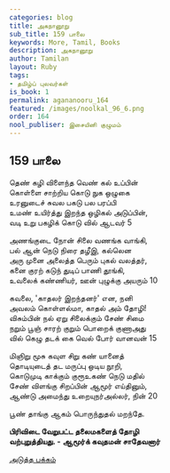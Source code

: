 ```yaml
---
categories: blog
title: அகநானூறு
sub_title: 159 பாலை
keywords: More, Tamil, Books
description: அகநானூறு
author: Tamilan
layout: Ruby
tags:
- தமிழ்ப் புலவர்கள்
is_book: 1
permalink: agananooru_164
featured: /images/noolkal_96_6.png
order: 164
nool_publiser: இசையினி குழுமம்
---
```



## 159 பாலை

தெண் கழி விளைந்த வெண் கல் உப்பின்  
கொள்ளை சாற்றிய கொடு நுக ஒழுகை  
உரனுடைச் சுவல பகடு பல பரப்பி  
உமண் உயிர்த்து இறந்த ஒழிகல் அடுப்பின்,  
வடி உறு பகழிக் கொடு வில் ஆடவர் 5

அணங்குடை நோன் சிலை வணங்க வாங்கி,  
பல் ஆன் நெடு நிரை தழீஇ, கல்லென  
அரு முனை அலைத்த பெரும் புகல் வலத்தர்,  
கனை குரற் கடுந் துடிப் பாணி தூங்கி,  
உவலைக் கண்ணியர், ஊன் புழுக்கு அயரும் 10

கவலை, 'காதலர் இறந்தனர்' என, நனி  
அவலம் கொள்ளல்மா, காதல் அம் தோழி!  
விசும்பின் நல் ஏறு சிலைக்கும் சேண் சிமை  
நறும் பூஞ் சாரற் குறும் பொறைக் குணாஅது  
வில் கெழு தடக் கை வெல் போர் வானவன் 15

மிஞிறு மூசு கவுள சிறு கண் யானைத்  
தொடியுடைத் தட மருப்பு ஒடிய நூறி,  
கொடுமுடி காக்கும் குரூஉகண் நெடு மதில்  
சேண் விளங்கு சிறப்பின் ஆமூர் எய்தினும்,  
ஆண்டு அமைந்து உறையுநர்அல்லர், நின் 20

பூண் தாங்கு ஆகம் பொருந்துதல் மறந்தே.

**பிரிவிடை வேறுபட்ட தலைமகளைத் தோழி  
வற்புறுத்தியது. - ஆமூர்க் கவுதமன் சாதேவனார்**

[அடுத்த பக்கம்](agananooru_165)